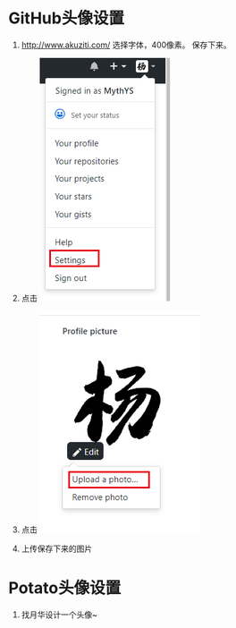 # GitHub头像设置

1. http://www.akuziti.com/
   选择字体，400像素。
   保存下来。

2. 点击
![1552653471433](assets/1552653471433.png)

3. 点击
![1552653490322](assets/1552653490322.png)

4. 上传保存下来的图片

# Potato头像设置

1. 找月华设计一个头像~

